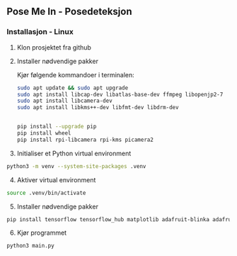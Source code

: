 ## Pose Me In - Posedeteksjon

### Installasjon - Linux

1. Klon prosjektet fra github
2. Installer nødvendige pakker

    Kjør følgende kommandoer i terminalen:

    ```bash
    sudo apt update && sudo apt upgrade
    sudo apt install libcap-dev libatlas-base-dev ffmpeg libopenjp2-7
    sudo apt install libcamera-dev
    sudo apt install libkms++-dev libfmt-dev libdrm-dev


    pip install --upgrade pip
    pip install wheel
    pip install rpi-libcamera rpi-kms picamera2

    ```

3. Initialiser et Python virtual environment

```bash
python3 -m venv --system-site-packages .venv
```

4. Aktiver virtual environment

```bash
source .venv/bin/activate
```

5. Installer nødvendige pakker

```bash
pip install tensorflow tensorflow_hub matplotlib adafruit-blinka adafruit-circuitpython-neopixel tqdm scikit-learn
```

6. Kjør programmet

```bash
python3 main.py
```


















<!-- # Dette er i utganspunktet ikke nødvendig om pakkene som kreves allerede er installert -->




